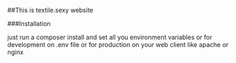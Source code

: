 ##This is textile.sexy website

###Installation

just run a composer install
and set all you environment variables or for development on .env file or for production on your web client like apache or nginx